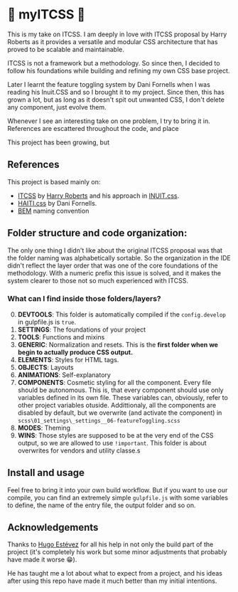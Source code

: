 # 🔻 myITCSS 🔻

This is my take on ITCSS. I am deeply in love with ITCSS proposal by Harry Roberts as it provides a versatile and modular CSS architecture that has proved to be scalable and  maintainable.

ITCSS is not a framework but a methodology. So since then, I decided to follow his foundations while building and refining my own CSS base project.

Later I learnt the feature toggling system by Dani Fornells when I was reading his Inuit.CSS and so I brought it to my project. Since then, this has grown a lot, but as long as it doesn't spit out unwanted CSS, I don't delete any component, just evolve them.

Whenever I see an interesting take on one problem, I try to bring it in. References are escattered throughout the code, and place

This project has been growing, but
## References
This project is based mainly on:
  * [ITCSS](wwww.ITCSS.io) by [Harry Roberts](https://csswizardry.com/) and his approach in  [INUIT.css]([www.inuit.css](https://github.com/inuitcss)).
  * [HAITI.css](https://github.com/haiticss/haiticss) by Dani Fornells.
  * [BEM](http://getbem.com/) naming convention

## Folder structure  and code organization:
The only one thing I didn't like about the original ITCSS proposal was that the folder naming was alphabetically sortable. So the organization in the IDE didn't reflect the layer order that was one of the core foundations of the methodology. With a numeric prefix this issue is solved, and it makes the system clearer to those not so much experienced with ITCSS.

### What can I find inside those folders/layers?

0. **DEVTOOLS**: This folder is automatically compiled if the `config.develop` in gulpfile.js is `true`.
1. **SETTINGS**: The foundations of your project
2. **TOOLS**: Functions and mixins
3. **GENERIC**: Normalization and resets. This is the **first folder when we begin to actually produce CSS output.**
4. **ELEMENTS**: Styles for HTML tags.
5. **OBJECTS**: Layouts
6. **ANIMATIONS**:  Self-explanatory
7. **COMPONENTS**: Cosmetic styling for all the component. Every file should be autonomous. This is, that every component should use only variables defined in its own file. These variables can, obviously, refer to other project variables otuside. Addittionaly, all the components are disabled by default, but we overwrite (and activate the component) in `scss\01_settings\_settings__06-featureToggling.scss`
8. **MODES**: Theming
9. **WINS**: Those styles are supposed to be at the very end of the CSS output, so we are allowed to use `!important`. This folder is about overwrites for  vendors and utility classe.s

## Install and usage
Feel free to bring it into your own build workflow.
But if you want to use our compile, you can find an extremely simple `gulpfile.js` with some variables to define, the name of the entry file, the output folder and so on.

## Acknowledgements
Thanks to [Hugo Estévez](https://github.com/Hugoer) for all his help in not only the build part of the project (it's completely his work but some minor adjustments that probably have made it worse 😁).

He has taught me a lot about what to expect from a project, and his ideas after using this repo have made it much better than my initial intentions.